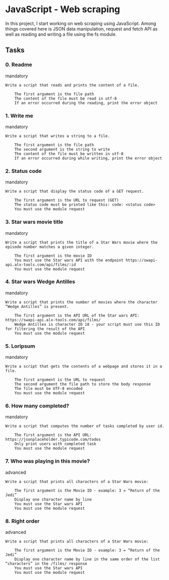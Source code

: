 # JavaScript - Web scraping

In this project, I start working on web scraping using JavaScript. Among things covered here is JSON data manipulation, request and fetch API as well as reading and writing a file using the fs module.

## Tasks
### 0. Readme
mandatory
```
Write a script that reads and prints the content of a file.

    The first argument is the file path
    The content of the file must be read in utf-8
    If an error occurred during the reading, print the error object
```


### 1. Write me
mandatory
```
Write a script that writes a string to a file.

    The first argument is the file path
    The second argument is the string to write
    The content of the file must be written in utf-8
    If an error occurred during while writing, print the error object
```



### 2. Status code
mandatory
```
Write a script that display the status code of a GET request.

    The first argument is the URL to request (GET)
    The status code must be printed like this: code: <status code>
    You must use the module request
```


### 3. Star wars movie title
mandatory
```
Write a script that prints the title of a Star Wars movie where the episode number matches a given integer.

    The first argument is the movie ID
    You must use the Star wars API with the endpoint https://swapi-api.alx-tools.com/api/films/:id
    You must use the module request
```


### 4. Star wars Wedge Antilles
mandatory
```
Write a script that prints the number of movies where the character “Wedge Antilles” is present.

    The first argument is the API URL of the Star wars API: https://swapi-api.alx-tools.com/api/films/
    Wedge Antilles is character ID 18 - your script must use this ID for filtering the result of the API
    You must use the module request
```


### 5. Loripsum
mandatory
```
Write a script that gets the contents of a webpage and stores it in a file.

    The first argument is the URL to request
    The second argument the file path to store the body response
    The file must be UTF-8 encoded
    You must use the module request
```


### 6. How many completed?
mandatory
```
Write a script that computes the number of tasks completed by user id.

    The first argument is the API URL: https://jsonplaceholder.typicode.com/todos
    Only print users with completed task
    You must use the module request
```


### 7. Who was playing in this movie?
advanced
```
Write a script that prints all characters of a Star Wars movie:

    The first argument is the Movie ID - example: 3 = “Return of the Jedi”
    Display one character name by line
    You must use the Star wars API
    You must use the module request
```


### 8. Right order
advanced
```
Write a script that prints all characters of a Star Wars movie:

    The first argument is the Movie ID - example: 3 = “Return of the Jedi”
    Display one character name by line in the same order of the list “characters” in the /films/ response
    You must use the Star wars API
    You must use the module request
```
